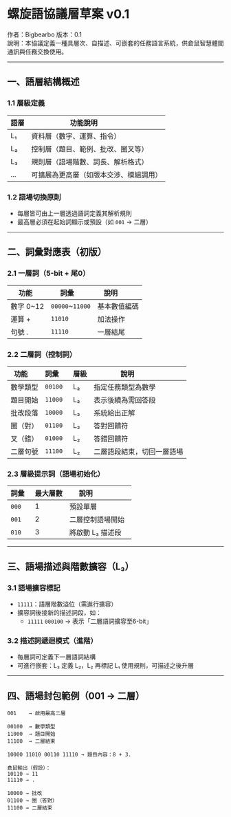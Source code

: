 # 螺旋語協議層草案 v0.1

作者：Bigbearbo
版本：0.1  
說明：本協議定義一種具層次、自描述、可嵌套的任務語言系統，供倉鼠智慧體間通訊與任務交換使用。

---

## 一、語層結構概述

### 1.1 層級定義

| 語層 | 功能說明               |
|------|------------------------|
| L₁   | 資料層（數字、運算、指令）   |
| L₂   | 控制層（題目、範例、批改、圈叉等） |
| L₃   | 規則層（語場階數、詞長、解析格式） |
| ...  | 可擴展為更高層（如版本交涉、模組調用） |

### 1.2 語場切換原則

- 每層皆可由上一層透過語詞定義其解析規則  
- 最高層必須在起始詞顯示或預設（如 `001` → 二層）

---

## 二、詞彙對應表（初版）

### 2.1 一層詞（5-bit + 尾0）

| 功能   | 詞彙     | 說明         |
|--------|----------|--------------|
| 數字 0~12 | `00000`~`11000` | 基本數值編碼 |
| 運算 +   | `11010` | 加法操作     |
| 句號 .   | `11110` | 一層結尾     |

### 2.2 二層詞（控制詞）

| 功能     | 詞彙    | 層級 | 說明             |
|----------|---------|------|------------------|
| 數學類型 | `00100` | L₂   | 指定任務類型為數學 |
| 題目開始 | `11000` | L₂   | 表示後續為需回答段 |
| 批改段落 | `10000` | L₂   | 系統給出正解       |
| 圈（對） | `01100` | L₂   | 答對回饋符       |
| 叉（錯） | `01000` | L₂   | 答錯回饋符       |
| 二層句號 | `11100` | L₂   | 二層語段結束，切回一層語場 |

### 2.3 層級提示詞（語場初始化）

| 詞彙   | 最大層數 | 說明               |
|--------|----------|--------------------|
| `000`  | 1        | 預設單層           |
| `001`  | 2        | 二層控制語場開始   |
| `010`  | 3        | 將啟動 L₃ 描述段   |

---

## 三、語場描述與階數擴容（L₃）

### 3.1 語場擴容標記

- `11111`：語層階數溢位（需進行擴容）
- 擴容詞後接新的描述詞段，如：
  - `11111` `000100` → 表示「二層語詞擴容至6-bit」

### 3.2 描述詞遞迴模式（進階）

- 每層詞可定義下一層語詞結構  
- 可進行嵌套：L₃ 定義 L₂，L₂ 再標記 L₁ 使用規則，可描述之後升層

---

## 四、語場封包範例（001 → 二層）

```text
001    → 啟用最高二層

00100  → 數學類型
11000  → 題目開始
11100  → 二層結束

10000 11010 00110 11110 → 題目內容：8 + 3.

倉鼠輸出（假設）：
10110 → 11
11110 → .

10000 → 批改
01100 → 圈（答對）
11100 → 二層結束

